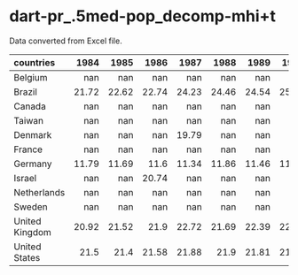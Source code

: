 # dart-pr_.5med-pop_decomp-mhi+t

Data converted from Excel file.

| countries      |   1984 |   1985 |   1986 |   1987 |   1988 |   1989 |   1990 |   1991 |   1992 |   1993 |   1994 |   1995 |   1996 |   1997 |   1998 |   1999 |   2000 |   2001 |   2002 |   2003 |   2004 |   2005 |   2006 |   2007 |   2008 |   2009 |   2010 |   2011 |   2012 |   2013 |   2014 |   2015 |   2016 |   2017 |   2018 |   2019 |   2020 |   2021 |   2022 |   2023 |   2024 |
|:---------------|-------:|-------:|-------:|-------:|-------:|-------:|-------:|-------:|-------:|-------:|-------:|-------:|-------:|-------:|-------:|-------:|-------:|-------:|-------:|-------:|-------:|-------:|-------:|-------:|-------:|-------:|-------:|-------:|-------:|-------:|-------:|-------:|-------:|-------:|-------:|-------:|-------:|-------:|-------:|-------:|-------:|
| Belgium        | nan    | nan    | nan    | nan    | nan    | nan    | nan    | nan    |   9.17 | nan    | nan    | nan    | nan    |  14.87 | nan    | nan    | nan    | nan    | nan    | nan    | nan    | nan    | nan    | nan    | nan    | nan    | nan    | nan    | nan    | nan    | nan    | nan    | nan    | nan    | nan    | nan    | nan    | nan    | nan    | nan    |    nan |
| Brazil         |  21.72 |  22.62 |  22.74 |  24.23 |  24.46 |  24.54 |  25.13 | nan    |  25.09 |  24.28 | nan    |  25.76 |  25.91 |  25.65 |  25.06 |  24.6  | nan    |  24.35 |  23.21 |  23.66 |  24.21 |  22.49 |  22.48 |  22.89 |  22.07 |  22.31 | nan    |  21.93 |  21.64 |  21.5  |  20.86 |  21.23 |  23.3  |  23.98 |  23.58 |  24.62 |  25.58 |  25.42 |  23.88 | nan    |    nan |
| Canada         | nan    | nan    | nan    | nan    | nan    | nan    | nan    | nan    | nan    | nan    | nan    | nan    |  23.83 |  23.46 |  23.48 |  23.02 |  22.57 |  22.4  |  22.03 |  22.21 |  22.35 |  21.9  |  21.79 |  21.43 |  21.72 |  22.39 |  22.56 |  22.13 |  22.38 |  23.04 |  21.5  |  23.06 |  22.17 |  22.77 |  21.91 |  21.45 |  22.91 |  21.43 | nan    | nan    |    nan |
| Taiwan         | nan    | nan    | nan    | nan    | nan    | nan    | nan    | nan    | nan    | nan    | nan    |   9.49 | nan    |   9.56 | nan    | nan    |  10.07 | nan    | nan    | nan    | nan    |  11.99 | nan    |  12.85 | nan    | nan    |  14.66 | nan    | nan    |  13.54 | nan    | nan    |  13.01 |  13.69 |  13.58 |  13.84 |  13.82 |  15.18 | nan    | nan    |    nan |
| Denmark        | nan    | nan    | nan    |  19.79 | nan    | nan    | nan    | nan    |  19.82 | nan    | nan    |  24.02 | nan    | nan    | nan    | nan    |  23.81 | nan    | nan    | nan    |  24.2  | nan    | nan    | nan    | nan    | nan    | nan    | nan    | nan    | nan    | nan    |  29.12 |  29.03 |  28.86 |  28.64 |  28.5  |  28.53 |  28.18 |  27.61 | nan    |    nan |
| France         | nan    | nan    | nan    | nan    | nan    | nan    | nan    | nan    | nan    | nan    | nan    | nan    |  18.64 |  18.71 |  18.42 |  18.35 |  18.28 |  18.26 |  17.18 |  17.38 |  17.1  |  17.04 |  17.25 |  17.5  |  16.64 |  17.73 |  17.96 |  18.37 |  18.84 |  18.26 |  18.34 |  18.88 |  19.09 |  19    |  19.19 |  18.97 |  19.03 |  18.43 |  18.42 | nan    |    nan |
| Germany        |  11.79 |  11.69 |  11.6  |  11.34 |  11.86 |  11.46 |  11.48 |  12.64 |  12.29 |  11.76 |  13.01 |  12.58 |  12.17 |  12.46 |  12.15 |  12.95 |  12.98 |  12.79 |  13.56 |  14.06 |  14.39 |  15.41 |  15.56 |  15.68 |  15.34 |  16.27 |  16.08 |  15.82 |  17.01 |  17.35 |  17.36 |  17.38 |  17.39 |  17.42 |  17.9  |  18.7  |  18.26 |  18.03 |  19.46 | nan    |    nan |
| Israel         | nan    | nan    |  20.74 | nan    | nan    | nan    | nan    | nan    |  18.8  | nan    | nan    | nan    | nan    |  25.48 | nan    | nan    | nan    |  27.7  |  28.76 |  28.79 |  28.88 |  28.12 |  27.19 |  27.32 |  26.8  |  27.57 |  27.26 |  26.87 |  25.82 |  23.71 |  25.16 |  24.74 |  24.13 |  24.08 |  23.52 |  23.98 |  24.81 |  24.63 | nan    | nan    |    nan |
| Netherlands    | nan    | nan    | nan    | nan    | nan    | nan    | nan    | nan    | nan    |  20.25 | nan    | nan    | nan    | nan    | nan    | nan    | nan    | nan    | nan    | nan    | nan    | nan    | nan    | nan    | nan    | nan    | nan    | nan    | nan    | nan    | nan    | nan    | nan    | nan    | nan    | nan    | nan    | nan    | nan    | nan    |    nan |
| Sweden         | nan    | nan    | nan    | nan    | nan    | nan    | nan    | nan    | nan    | nan    | nan    | nan    | nan    | nan    | nan    | nan    |  14.97 |  14.33 |  14.27 | nan    |  14.01 |  14.78 |  14.32 |  14.85 |  15.08 |  15.64 |  15.65 |  15.69 |  15.22 |  16.65 |  16.52 |  16.58 |  16.67 |  16.51 |  16.65 |  16.87 |  15.51 |  15.6  | nan    | nan    |    nan |
| United Kingdom |  20.92 |  21.52 |  21.9  |  22.72 |  21.69 |  22.39 |  22.58 |  23.11 |  25.18 |  25.18 |  26.23 |  26.79 |  26.17 |  25.14 |  25.68 |  25.8  |  24.89 |  24.58 |  24.7  |  24.81 |  24.8  |  24.92 |  24.64 |  25.03 |  24.83 |  25.21 |  25.48 |  24.74 |  25    |  24.79 |  24.37 |  24.66 |  24.08 |  24.13 |  23.71 |  23.08 |  23.55 |  23.59 | nan    | nan    |    nan |
| United States  |  21.5  |  21.4  |  21.58 |  21.88 |  21.9  |  21.81 |  21.45 |  22.03 |  22.4  |  22.48 |  22.16 |  21.88 |  21.9  |  21.85 |  22.06 |  21.75 |  21.2  |  21.69 |  21.96 |  22.26 |  22.09 |  22.01 |  21.76 |  22.24 |  22.44 |  22.51 |  23.13 |  23.32 |  23.42 |  23.18 |  23.71 |  23.36 |  23.05 |  23.15 |  22.63 |  22.55 |  22.66 |  22.67 |  22.16 |  22.47 |    nan |
